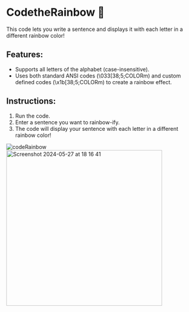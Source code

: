 # CodetheRainbow 🌈
This code lets you write a sentence and displays it with each letter in a different rainbow color!

## Features:

* Supports all letters of the alphabet (case-insensitive).
* Uses both standard ANSI codes (\033[38;5;COLORm) and custom defined codes (\x1b[38;5;COLORm) to create a rainbow effect.

## Instructions:

1. Run the code.
2. Enter a sentence you want to rainbow-ify.
3. The code will display your sentence with each letter in a different rainbow color!
 


![codeRainbow](https://github.com/Majo-es/CodetheRainbow/assets/43044338/45fcd2e2-41e1-47ca-b227-a54452d53b28)
<img width="411" alt="Screenshot 2024-05-27 at 18 16 41" src="https://github.com/Majo-es/CodetheRainbow/assets/43044338/2e0145ad-4357-40fe-867b-0cb57fa53326">
